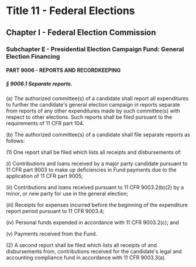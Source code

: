 
# Title 11 - Federal Elections
## Chapter I - Federal Election Commission
### Subchapter E - Presidential Election Campaign Fund: General Election Financing
#### PART 9006 - REPORTS AND RECORDKEEPING
##### § 9006.1 Separate reports.

(a) The authorized committee(s) of a candidate shall report all expenditures to further the candidate's general election campaign in reports separate from reports of any other expenditures made by such committee(s) with respect to other elections. Such reports shall be filed pursuant to the requirements of 11 CFR part 104.

(b) The authorized committee(s) of a candidate shall file separate reports as follows:

(1) One report shall be filed which lists all receipts and disbursements of:

(i) Contributions and loans received by a major party candidate pursuant to 11 CFR part 9003 to make up deficiencies in Fund payments due to the application of 11 CFR part 9005;

(ii) Contributions and loans received pursuant to 11 CFR 9003.2(b)(2) by a minor, or new party for use in the general election;

(iii) Receipts for expenses incurred before the beginning of the expenditure report period pursuant to 11 CFR 9003.4;

(iv) Personal funds expended in accordance with 11 CFR 9003.2(c); and

(v) Payments received from the Fund.

(2) A second report shall be filed which lists all receipts of and disbursements from, contributions received for the candidate's legal and accounting compliance fund in accordance with 11 CFR 9003.3(a).
